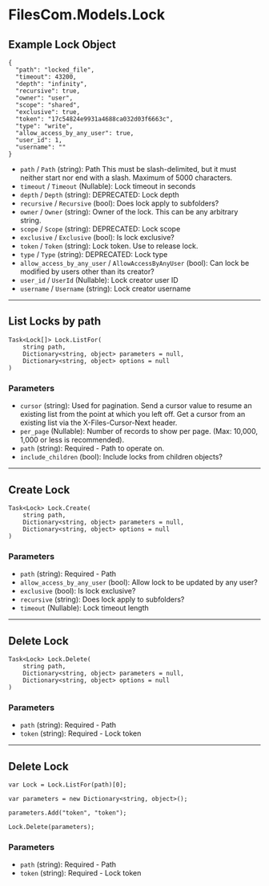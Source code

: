 # FilesCom.Models.Lock

## Example Lock Object

```
{
  "path": "locked_file",
  "timeout": 43200,
  "depth": "infinity",
  "recursive": true,
  "owner": "user",
  "scope": "shared",
  "exclusive": true,
  "token": "17c54824e9931a4688ca032d03f6663c",
  "type": "write",
  "allow_access_by_any_user": true,
  "user_id": 1,
  "username": ""
}
```

* `path` / `Path`  (string): Path This must be slash-delimited, but it must neither start nor end with a slash. Maximum of 5000 characters.
* `timeout` / `Timeout`  (Nullable<Int64>): Lock timeout in seconds
* `depth` / `Depth`  (string): DEPRECATED: Lock depth
* `recursive` / `Recursive`  (bool): Does lock apply to subfolders?
* `owner` / `Owner`  (string): Owner of the lock.  This can be any arbitrary string.
* `scope` / `Scope`  (string): DEPRECATED: Lock scope
* `exclusive` / `Exclusive`  (bool): Is lock exclusive?
* `token` / `Token`  (string): Lock token.  Use to release lock.
* `type` / `Type`  (string): DEPRECATED: Lock type
* `allow_access_by_any_user` / `AllowAccessByAnyUser`  (bool): Can lock be modified by users other than its creator?
* `user_id` / `UserId`  (Nullable<Int64>): Lock creator user ID
* `username` / `Username`  (string): Lock creator username


---

## List Locks by path

```
Task<Lock[]> Lock.ListFor(
    string path, 
    Dictionary<string, object> parameters = null,
    Dictionary<string, object> options = null
)
```

### Parameters

* `cursor` (string): Used for pagination.  Send a cursor value to resume an existing list from the point at which you left off.  Get a cursor from an existing list via the X-Files-Cursor-Next header.
* `per_page` (Nullable<Int64>): Number of records to show per page.  (Max: 10,000, 1,000 or less is recommended).
* `path` (string): Required - Path to operate on.
* `include_children` (bool): Include locks from children objects?


---

## Create Lock

```
Task<Lock> Lock.Create(
    string path, 
    Dictionary<string, object> parameters = null,
    Dictionary<string, object> options = null
)
```

### Parameters

* `path` (string): Required - Path
* `allow_access_by_any_user` (bool): Allow lock to be updated by any user?
* `exclusive` (bool): Is lock exclusive?
* `recursive` (string): Does lock apply to subfolders?
* `timeout` (Nullable<Int64>): Lock timeout length


---

## Delete Lock

```
Task<Lock> Lock.Delete(
    string path, 
    Dictionary<string, object> parameters = null,
    Dictionary<string, object> options = null
)
```

### Parameters

* `path` (string): Required - Path
* `token` (string): Required - Lock token


---

## Delete Lock

```
var Lock = Lock.ListFor(path)[0];

var parameters = new Dictionary<string, object>();

parameters.Add("token", "token");

Lock.Delete(parameters);
```

### Parameters

* `path` (string): Required - Path
* `token` (string): Required - Lock token

